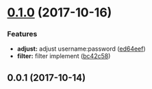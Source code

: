 <a name="0.1.0"></a>
# [0.1.0](https://github.com/packsaddle/rust-git_httpsable_cli/compare/v0.0.1...v0.1.0) (2017-10-16)


### Features

* **adjust:** adjust username:password ([ed64eef](https://github.com/packsaddle/rust-git_httpsable_cli/commit/ed64eef))
* **filter:** filter implement ([bc42c58](https://github.com/packsaddle/rust-git_httpsable_cli/commit/bc42c58))



<a name="0.0.1"></a>
## 0.0.1 (2017-10-14)




